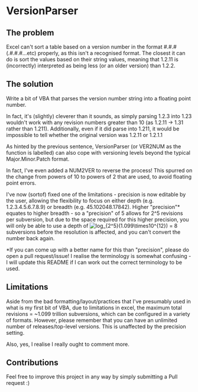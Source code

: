# VersionParser

## The problem
Excel can't sort a table based on a version number in the format #.#.#(.#.#.#...etc) properly, as this isn't a recognised format. The closest it can do is sort the values based on their string values, meaning that 1.2.11 is (incorrectly) interpreted as being less (or an older version) than 1.2.2.

## The solution
Write a bit of VBA that parses the version number string into a floating point number.

In fact, it's (slightly) cleverer than it sounds, as simply parsing 1.2.3 into 1.23 wouldn't work with any revision numbers greater than 10 (as 1.2.11 -> 1.31 rather than 1.211). Additionally, even if it did parse into 1.211, it would be impossible to tell whether the original version was 1.2.11 or 1.2.1.1

As hinted by the previous sentence, VersionParser (or VER2NUM as the function is labelled) can also cope with versioning levels beyond the typical Major.Minor.Patch format.

In fact, I've even added a NUM2VER to reverse the process! This spurred on the change from powers of 10 to powers of 2 that are used, to avoid floating point errors.

I've now (sortof) fixed one of the limitations - precision is now editable by the user, allowing the flexibility to focus on either depth (e.g. 1.2.3.4.5.6.7.8.9) or breadth (e.g. 45.102048.17842). Higher "precision"* equates to higher breadth - so a "precision" of 5 allows for 2^5 revisions per subversion, but due to the space required for this higher precision, you will only be able to use a depth of <img src="https://render.githubusercontent.com/render/math?math=log_{2^5}(1.099\times10^{12})&mode=display" title="log_{2^5}(1.099\times10^{12})" /> = 8 subversions before the resolution is affected, and you can't convert the number back again.

*If you can come up with a better name for this than "precision", please do open a pull request/issue! I realise the terminology is somewhat confusing - I will update this README if I can work out the correct terminology to be used.

## Limitations
Aside from the bad formatting/layout/practices that I've presumably used in what is my first bit of VBA, due to limitations in excel, the maximum total revisions = ~1.099 trillion subversions, which can be configured in a variety of formats. However, please remember that you can have an unlimited number of releases/top-level versions. This is unaffected by the precision setting.

Also, yes, I realise I really ought to comment more.

## Contributions
Feel free to improve this project in any way by simply submitting a Pull request :) 
